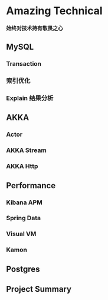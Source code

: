 # Amazing Technical

**始终对技术持有敬畏之心**


## MySQL

### Transaction

### 索引优化

### Explain 结果分析

## AKKA

### Actor

### AKKA Stream

### AKKA Http

## Performance

### Kibana APM

### Spring Data

### Visual VM

### Kamon

## Postgres

## Project Summary
